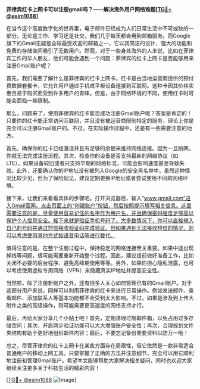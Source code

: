 **菲律宾红卡上网卡可以注册gmail吗？——解决海外用户网络难题[[TG💪+ @esim1088](https://t.me/s/esim1088)]**

在当今这个高度数字化的世界里，电子邮件已经成为人们日常生活中不可或缺的一部分。无论是工作、学习还是社交，我们几乎每天都会用到邮箱服务。而Google旗下的Gmail无疑是全球最受欢迎的邮箱之一，它以其简洁的设计、强大的功能和免费的存储空间吸引了无数用户。然而，对于一些身处海外的人来说，比如在菲律宾工作的华人朋友，他们可能会遇到一个问题：菲律宾的红卡上网卡是否能够用来注册Gmail账户呢？

首先，我们需要了解什么是菲律宾的红卡上网卡。红卡是由当地运营商提供的预付费数据套餐卡，它允许用户通过手机或平板设备连接到互联网。这种卡因其价格实惠且易于购买而受到许多用户的青睐。但是，由于网络环境的不同，使用红卡时可能会面临一些限制。

那么，问题来了，使用菲律宾的红卡能否成功注册Gmail账户呢？答案是肯定的！只要你的红卡能正常访问互联网，并且没有被运营商限制特定的服务，理论上你是完全可以注册Gmail账户的。不过，在实际操作过程中，还是有一些需要注意的地方。

首先，确保你的红卡已经激活并且有足够的余额来维持网络连接。因为一旦断网，你就无法完成注册流程。其次，检查你的设备是否支持最新的网络协议（如LTE）。如果设备较旧或者只支持早期的网络标准，可能会影响速度甚至导致失败。此外，还要确认你的IP地址没有被列入Google的安全黑名单中。虽然这种情况比较少见，但为了保险起见，建议定期更换IP地址或者尝试使用不同的网络环境。

接下来，让我们来看看具体的步骤吧。打开浏览器后，输入“www.gmail.com”进入Gmail官网。点击页面上的“创建账户”按钮，然后按照提示填写相关信息。这里需要注意的是，尽量使用容易记住的名字作为用户名，并且确保密码强度足够高以保护个人信息安全。接下来就是验证手机号码了。大多数情况下，你可以直接输入自己的号码并通过短信接收验证码完成验证。但如果遇到无法接收短信的情况，则可以考虑使用其他方式如语音电话等进行替代。

值得注意的是，在整个注册过程中，保持稳定的网络连接至关重要。如果中途出现掉线等问题，很可能需要重新开始整个过程。因此，建议提前做好准备工作，比如关闭不必要的后台程序、避免高峰期使用等等。另外，如果你担心隐私泄露，也可以考虑使用虚拟专用网络（VPN）来隐藏真实IP地址并提高安全性。

当然啦，除了注册新账户之外，还有很多人关心如何管理已有的Gmail账户。对于这部分用户来说，同样可以利用菲律宾的红卡来进行日常操作。例如发送邮件、查看邮件、添加联系人等基本功能都不会受到太大影响。不过，如果是涉及到上传大附件之类的高级操作，则可能需要更高速度的网络支持才行。

最后，再给大家分享几个小贴士吧！首先，定期清理垃圾邮件箱，以免占用过多存储空间；其次，开启两步验证功能可以大大增强账户安全性；再次，合理规划文件夹结构有助于更好地组织邮件内容；最后，不要忘记备份重要资料以防万一哦！

总之，尽管菲律宾的红卡上网卡在某些方面存在局限性，但它依然是一款非常适合普通用户的移动上网工具。只要掌握了正确的方法并注意细节，完全可以用它顺利地注册和管理Gmail账户。希望本文能够帮助大家解决相关疑问，同时也欢迎大家继续关注更多关于科技生活的精彩内容！

[[TG💪+ @esim1088](https://t.me/s/esim1088) ![Image](https://i.postimg.cc/4NQfJmqS/Snipaste-2025-05-13-00-14-12.png)]